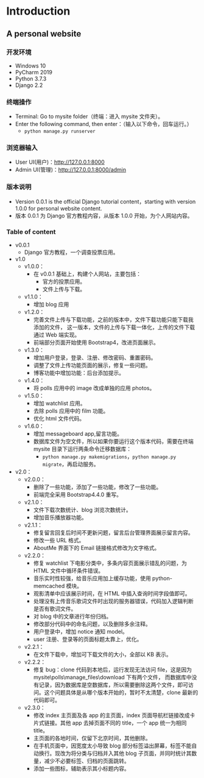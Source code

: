 # Introduction

## A personal website

### 开发环境

- Windows 10
- PyCharm 2019
- Python 3.7.3
- Django 2.2

### 终端操作

- Terminal: Go to mysite folder（终端：进入 mysite 文件夹）。
- Enter the following command, then enter：（输入以下命令，回车运行。）
    - `python manage.py runserver`

### 浏览器输入

- User UI(用户)：http://127.0.0.1:8000
- Admin UI(管理)：http://127.0.0.1:8000/admin

### 版本说明

- Version 0.0.1 is the official Django tutorial content，starting with version 1.0.0 for personal website content.
- 版本 0.0.1 为 Django 官方教程内容，从版本 1.0.0 开始，为个人网站内容。

### Table of content

- v0.0.1
    - Django 官方教程，一个调查投票应用。
- v1.0
    - v1.0.0：
        - 在 v0.0.1 基础上，构建个人网站，主要包括：
            - 官方的投票应用。
            - 文件上传与下载。
    - v1.1.0：
        - 增加 blog 应用
    - v1.2.0：
        - 完善文件上传与下载功能，之前的版本中，文件下载功能只能下载我添加的文件，
        这一版本，文件的上传与下载一体化，上传的文件下载通过 Web 端实现。
        - 前端部分页面开始使用 Bootstrap4，改进页面展示。
    - v1.3.0：
        - 增加用户登录，登录、注册、修改密码、重置密码。
        - 调整了文件上传功能页面的展示，修复一些问题。
        - 博客功能中增加功能：后台添加提示。
    - v1.4.0：
        - 将 polls 应用中的 image 改成单独的应用 photos。
    - v1.5.0：
        - 增加 watchlist 应用。
        - 去除 polls 应用中的 film 功能。
        - 优化 html 文件代码。
    - v1.6.0：
        - 增加 messageboard app,留言功能。
        - 数据库文件为空文件，所以如果你要运行这个版本代码，需要在终端 mysite 目录下运行两条命令迁移数据库：
            - `python manage.py makemigrations`，`python manage.py migrate`，再启动服务。
- v2.0：
	- v2.0.0：
        - 删除了一些功能，添加了一些功能，修改了一些功能。
        - 前端完全采用 Bootstrap4.4.0 重写。
    - v2.1.0：
        - 文件下载次数统计、blog 浏览次数统计。
        - 增加音乐播放器功能。
    - v2.1.1：
        - 修复留言回复后时间不更新问题，留言后台管理界面展示留言内容。
        - 修改一些 URL 格式。
        - AboutMe 界面下的 Email 链接格式修改为文字格式。
    - v2.2.0：
        - 修复 watchlist 下电影分类中，多条内容页面展示错乱的问题，为 HTML 文件中循环条件错误。
        - 音乐实时性较强，给音乐应用加上缓存功能，使用 python-memcached 模块。
        - 观影清单中应该展示时间，在 HTML 中插入查询时间字段值即可。
        - 处理没有上传音乐歌词文件时出现的服务器错误，代码加入逻辑判断是否有歌词文件。
        - 对 blog 中的文章进行年份归档。
        - 修改部分代码中的命名问题，以及删除多余注释。
        - 用户登录中，增加 notice 通知 model。
        - user 注册、登录等的页面标题太靠上，优化。
    - v2.2.1：
        - 在文件下载中，增加可下载文件的大小，全部以 KB 表示。
    - v2.2.2：
        - 修复 bug：clone 代码到本地后，运行发现无法访问 file，这是因为 mysite\polls\manage_files\download 下有两个文件，
        而数据库中没有记录，因为数据库是空数据库，所以需要删除这两个文件，即可访问。这个问题具体是从哪个版本开始的，暂时不太清楚，clone 最新的代码即可。
    - v2.3.0：
        - 修改 index 主页面及各 app 的主页面，index 页面导航栏链接改成卡片式链接。其他 app 去掉页面不同的 title，一个 app 统一为相同 title。
        - 主页面的各地时间，仅留下北京时间，其他删除。
        - 在手机页面中，因宽度太小导致 blog 部分标签溢出屏幕，标签不能自动换行。现改为将分类与归档并入其他 blog 子页面，并同时统计其数量，减少不必要标签、归档的页面跳转。
        - 添加一些图标，辅助表示其小标题内容。
